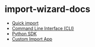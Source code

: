 # import-wizard-docs

- [Quick import](src/quick.md)
- [Command Line Interface (CLI)](src/cli.md)
- [Python SDK](src/python.md)
- [Custom Import App](src/custom.md)

